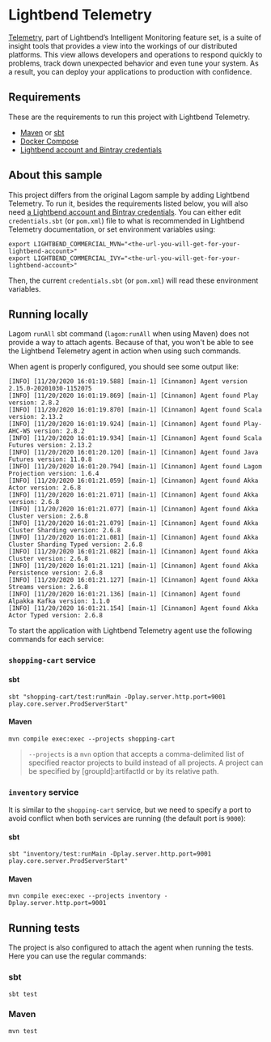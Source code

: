 # Lightbend Telemetry

[Telemetry](https://developer.lightbend.com/docs/telemetry/current/home.html), part of Lightbend’s Intelligent Monitoring feature set, is a suite of insight tools that provides a view into the workings of our distributed platforms. This view allows developers and operations to respond quickly to problems, track down unexpected behavior and even tune your system. As a result, you can deploy your applications to production with confidence.

## Requirements

These are the requirements to run this project with Lightbend Telemetry.

- [Maven](https://maven.apache.org/install.html) or [sbt](https://www.scala-sbt.org/1.x/docs/Setup.html)
- [Docker Compose](https://docs.docker.com/compose/install/)
- [Lightbend account and Bintray credentials](https://developer.lightbend.com/docs/telemetry/current/getting-started/start.html#lightbend-account-and-bintray-credentials)

## About this sample

This project differs from the original Lagom sample by adding Lightbend Telemetry. To run it, besides the requirements listed below, you will also need [a Lightbend account and Bintray credentials](https://developer.lightbend.com/docs/telemetry/current/home.html). You can either edit `credentials.sbt` (or `pom.xml`) file to what is recommended in Lightbend Telemetry documentation, or set environment variables using:

```shell script
export LIGHTBEND_COMMERCIAL_MVN="<the-url-you-will-get-for-your-lightbend-account>"
export LIGHTBEND_COMMERCIAL_IVY="<the-url-you-will-get-for-your-lightbend-account>"
```

Then, the current `credentials.sbt` (or `pom.xml`) will read these environment variables.

## Running locally

Lagom `runAll` sbt command (`lagom:runAll` when using Maven) does not provide a way to attach agents. Because of that, you won't be able to see the Lightbend Telemetry agent in action when using such commands.

When agent is properly configured, you should see some output like:

```
[INFO] [11/20/2020 16:01:19.588] [main-1] [Cinnamon] Agent version 2.15.0-20201030-1152075
[INFO] [11/20/2020 16:01:19.869] [main-1] [Cinnamon] Agent found Play version: 2.8.2
[INFO] [11/20/2020 16:01:19.870] [main-1] [Cinnamon] Agent found Scala version: 2.13.2
[INFO] [11/20/2020 16:01:19.924] [main-1] [Cinnamon] Agent found Play-AHC-WS version: 2.8.2
[INFO] [11/20/2020 16:01:19.934] [main-1] [Cinnamon] Agent found Scala Futures version: 2.13.2
[INFO] [11/20/2020 16:01:20.120] [main-1] [Cinnamon] Agent found Java Futures version: 11.0.8
[INFO] [11/20/2020 16:01:20.794] [main-1] [Cinnamon] Agent found Lagom Projection version: 1.6.4
[INFO] [11/20/2020 16:01:21.059] [main-1] [Cinnamon] Agent found Akka Actor version: 2.6.8
[INFO] [11/20/2020 16:01:21.071] [main-1] [Cinnamon] Agent found Akka version: 2.6.8
[INFO] [11/20/2020 16:01:21.077] [main-1] [Cinnamon] Agent found Akka Cluster version: 2.6.8
[INFO] [11/20/2020 16:01:21.079] [main-1] [Cinnamon] Agent found Akka Cluster Sharding version: 2.6.8
[INFO] [11/20/2020 16:01:21.081] [main-1] [Cinnamon] Agent found Akka Cluster Sharding Typed version: 2.6.8
[INFO] [11/20/2020 16:01:21.082] [main-1] [Cinnamon] Agent found Akka Cluster version: 2.6.8
[INFO] [11/20/2020 16:01:21.121] [main-1] [Cinnamon] Agent found Akka Persistence version: 2.6.8
[INFO] [11/20/2020 16:01:21.127] [main-1] [Cinnamon] Agent found Akka Streams version: 2.6.8
[INFO] [11/20/2020 16:01:21.136] [main-1] [Cinnamon] Agent found Alpakka Kafka version: 1.1.0
[INFO] [11/20/2020 16:01:21.154] [main-1] [Cinnamon] Agent found Akka Actor Typed version: 2.6.8
```

To start the application with Lightbend Telemetry agent use the following commands for each service:

### `shopping-cart` service

#### sbt

```shell script
sbt "shopping-cart/test:runMain -Dplay.server.http.port=9001 play.core.server.ProdServerStart"
```

#### Maven

```shell script
mvn compile exec:exec --projects shopping-cart
```

> `--projects` is a `mvn` option that accepts a comma-delimited list of specified reactor projects to build instead of all projects. A project can be specified by [groupId]:artifactId or by its relative path.

### `inventory` service

It is similar to the `shopping-cart` service, but we need to specify a port to avoid conflict when both services are running (the default port is `9000`):

#### sbt

```shell script
sbt "inventory/test:runMain -Dplay.server.http.port=9001 play.core.server.ProdServerStart"
```

#### Maven

```shell script
mvn compile exec:exec --projects inventory -Dplay.server.http.port=9001
```

## Running tests

The project is also configured to attach the agent when running the tests. Here you can use the regular commands:

### sbt

```shell script
sbt test
```

### Maven

```shell script
mvn test
```
